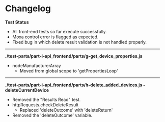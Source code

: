 # Changelog

**Test Status**
* All front-end tests so far execute successfully.
* Moxa control error is flagged as expected.
* Fixed bug in which delete result validation is not handled properly.

---

**./test-parts/part-i-api_frontend/parts/g-get_device_properties.js**
* nodeManufacturerArray
	* Moved from global scope to 'getPropertiesLoop'

---

**./test-parts/part-i-api_frontend/parts/h-delete_added_devices.js - deleteCurrentDevice**
* Removed the "Results Read" test.
* httpRequests.checkDeleteResult
	* Replaced 'deleteOutcome' with 'deleteReturn'
* Removed the 'deleteOutcome' variable.
